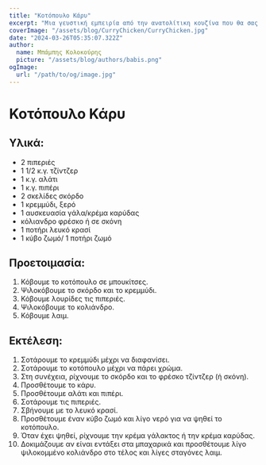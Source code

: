 ```yaml
---
title: "Κοτόπουλο Κάρυ"
excerpt: "Μια γευστική εμπειρία από την ανατολίτικη κουζίνα που θα σας ταξιδέψει με τα αρώματά της!"
coverImage: "/assets/blog/CurryChicken/CurryChicken.jpg"
date: "2024-03-26T05:35:07.322Z"
author:
  name: Μπάμπης Κολοκούρης
  picture: "/assets/blog/authors/babis.png"
ogImage:
  url: "/path/to/og/image.jpg"
---
```


# Κοτόπουλο Κάρυ

## Υλικά:
- 2 πιπεριές
- 1 1/2 κ.γ. τζίντζερ
- 1 κ.γ. αλάτι
- 1 κ.γ. πιπέρι
- 2 σκελίδες σκόρδο
- 1 κρεμμύδι, ξερό 
- 1 αυσκευασία γάλα/κρέμα καρύδας
- κόλιανδρο φρέσκο ή σε σκόνη
- 1 ποτήρι λευκό κρασί
- 1 κύβο ζωμό/ 1 ποτήρι ζωμό

## Προετοιμασία:
1. Κόβουμε το κοτόπουλο σε μπουκίτσες.
2. Ψιλοκόβουμε το σκόρδο και το κρεμμύδι.
3. Κόβουμε λουρίδες τις πιπεριές.
4. Ψιλοκόβουμε το κολιάνδρο.
5. Κόβουμε λαιμ.

## Εκτέλεση:
1. Σοτάρουμε το κρεμμύδι μέχρι να διαφανίσει.
2. Σοτάρουμε το κοτόπουλο μέχρι να πάρει χρώμα.
3. Στη συνέχεια, ρίχνουμε το σκόρδο και το φρέσκο τζίντζερ (ή σκόνη).
4. Προσθέτουμε το κάρυ.
5. Προσθέτουμε αλάτι και πιπέρι.
6. Σοτάρουμε τις πιπεριές.
7. Σβήνουμε με το λευκό κρασί.
8. Προσθέτουμε έναν κύβο ζωμό και λίγο νερό για να ψηθεί το κοτόπουλο.
9. Όταν έχει ψηθεί, ρίχνουμε την κρέμα γάλακτος ή την κρέμα καρύδας.
10. Δοκιμάζουμε αν είναι εντάξει στα μπαχαρικά και προσθέτουμε λίγο ψιλοκομμένο κολιάνδρο στο τέλος και λίγες σταγόνες λαιμ.
